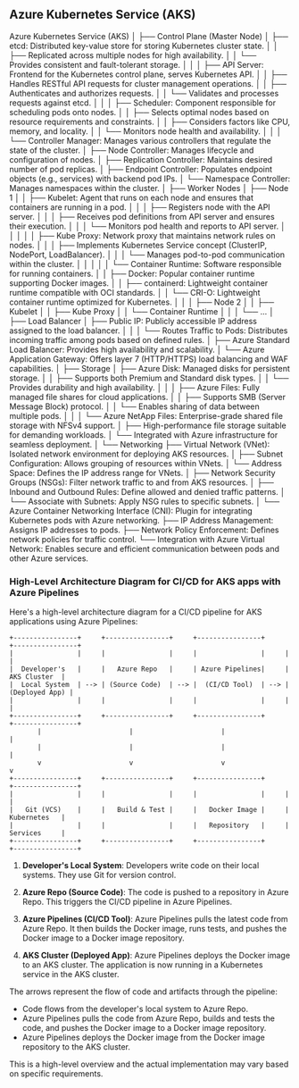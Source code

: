 ## Azure Kubernetes Service (AKS)

Azure Kubernetes Service (AKS)
│
├── Control Plane (Master Node)
│   ├── etcd: Distributed key-value store for storing Kubernetes cluster state.
│   │   ├── Replicated across multiple nodes for high availability.
│   │   └── Provides consistent and fault-tolerant storage.
│   │
│   ├── API Server: Frontend for the Kubernetes control plane, serves Kubernetes API.
│   │   ├── Handles RESTful API requests for cluster management operations.
│   │   ├── Authenticates and authorizes requests.
│   │   └── Validates and processes requests against etcd.
│   │
│   ├── Scheduler: Component responsible for scheduling pods onto nodes.
│   │   ├── Selects optimal nodes based on resource requirements and constraints.
│   │   ├── Considers factors like CPU, memory, and locality.
│   │   └── Monitors node health and availability.
│   │
│   └── Controller Manager: Manages various controllers that regulate the state of the cluster.
│       ├── Node Controller: Manages lifecycle and configuration of nodes.
│       ├── Replication Controller: Maintains desired number of pod replicas.
│       ├── Endpoint Controller: Populates endpoint objects (e.g., services) with backend pod IPs.
│       └── Namespace Controller: Manages namespaces within the cluster.
│
├── Worker Nodes
│   ├── Node 1
│   │   ├── Kubelet: Agent that runs on each node and ensures that containers are running in a pod.
│   │   │   ├── Registers node with the API server.
│   │   │   ├── Receives pod definitions from API server and ensures their execution.
│   │   │   └── Monitors pod health and reports to API server.
│   │   │
│   │   ├── Kube Proxy: Network proxy that maintains network rules on nodes.
│   │   │   ├── Implements Kubernetes Service concept (ClusterIP, NodePort, LoadBalancer).
│   │   │   └── Manages pod-to-pod communication within the cluster.
│   │   │
│   │   └── Container Runtime: Software responsible for running containers.
│   │       ├── Docker: Popular container runtime supporting Docker images.
│   │       ├── containerd: Lightweight container runtime compatible with OCI standards.
│   │       └── CRI-O: Lightweight container runtime optimized for Kubernetes.
│   │
│   ├── Node 2
│   │   ├── Kubelet
│   │   ├── Kube Proxy
│   │   └── Container Runtime
│   │
│   └── ...
│
├── Load Balancer
│   ├── Public IP: Publicly accessible IP address assigned to the load balancer.
│   │
│   └── Routes Traffic to Pods: Distributes incoming traffic among pods based on defined rules.
│       ├── Azure Standard Load Balancer: Provides high availability and scalability.
│       └── Azure Application Gateway: Offers layer 7 (HTTP/HTTPS) load balancing and WAF capabilities.
│
├── Storage
│   ├── Azure Disk: Managed disks for persistent storage.
│   │   ├── Supports both Premium and Standard disk types.
│   │   └── Provides durability and high availability.
│   │
│   ├── Azure Files: Fully managed file shares for cloud applications.
│   │   ├── Supports SMB (Server Message Block) protocol.
│   │   └── Enables sharing of data between multiple pods.
│   │
│   └── Azure NetApp Files: Enterprise-grade shared file storage with NFSv4 support.
│       ├── High-performance file storage suitable for demanding workloads.
│       └── Integrated with Azure infrastructure for seamless deployment.
│
└── Networking
    ├── Virtual Network (VNet): Isolated network environment for deploying AKS resources.
    │   ├── Subnet Configuration: Allows grouping of resources within VNets.
    │   └── Address Space: Defines the IP address range for VNets.
    │
    ├── Network Security Groups (NSGs): Filter network traffic to and from AKS resources.
    │   ├── Inbound and Outbound Rules: Define allowed and denied traffic patterns.
    │   └── Associate with Subnets: Apply NSG rules to specific subnets.
    │
    └── Azure Container Networking Interface (CNI): Plugin for integrating Kubernetes pods with Azure networking.
        ├── IP Address Management: Assigns IP addresses to pods.
        ├── Network Policy Enforcement: Defines network policies for traffic control.
        └── Integration with Azure Virtual Network: Enables secure and efficient communication between pods and other Azure services.


### High-Level Architecture Diagram for CI/CD for AKS apps with Azure Pipelines

Here's a high-level architecture diagram for a CI/CD pipeline for AKS applications using Azure Pipelines:

```
+----------------+     +----------------+     +----------------+     +----------------+
|                |     |                |     |                |     |                |
|  Developer's   |     |   Azure Repo   |     | Azure Pipelines|     |   AKS Cluster  |
|  Local System  | --> | (Source Code)  | --> |  (CI/CD Tool)  | --> | (Deployed App) |
|                |     |                |     |                |     |                |
+----------------+     +----------------+     +----------------+     +----------------+
       |                      |                      |                      |
       |                      |                      |                      |
       v                      v                      v                      v
+----------------+     +----------------+     +----------------+     +----------------+
|                |     |                |     |                |     |                |
|   Git (VCS)    |     |   Build & Test |     |   Docker Image |     |   Kubernetes   |
|                |     |                |     |   Repository   |     |   Services     |
+----------------+     +----------------+     +----------------+     +----------------+
```

1. **Developer's Local System**: Developers write code on their local systems. They use Git for version control.

2. **Azure Repo (Source Code)**: The code is pushed to a repository in Azure Repo. This triggers the CI/CD pipeline in Azure Pipelines.

3. **Azure Pipelines (CI/CD Tool)**: Azure Pipelines pulls the latest code from Azure Repo. It then builds the Docker image, runs tests, and pushes the Docker image to a Docker image repository.

4. **AKS Cluster (Deployed App)**: Azure Pipelines deploys the Docker image to an AKS cluster. The application is now running in a Kubernetes service in the AKS cluster.

The arrows represent the flow of code and artifacts through the pipeline:

- Code flows from the developer's local system to Azure Repo.
- Azure Pipelines pulls the code from Azure Repo, builds and tests the code, and pushes the Docker image to a Docker image repository.
- Azure Pipelines deploys the Docker image from the Docker image repository to the AKS cluster.

This is a high-level overview and the actual implementation may vary based on specific requirements.
